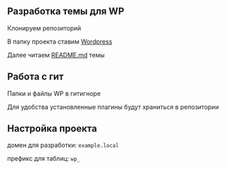## Разработка темы для WP

Клонируем репозиторий  

В папку проекта ставим [Wordpress](https://wordpress.org/download/)  

Далее читаем [README.md](https://github.com/andreysuha2/wp-start-theme/tree/master/wp-content/themes/wordpress-starter-theme) темы  

## Работа с гит

Папки и файлы WP в гитигноре  

Для удобства установленные плагины будут храниться в репозитории  

## Настройка проекта

домен для разработки: `example.local`  

префикс для таблиц: `wp_`  
